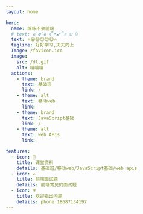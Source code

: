 ```yaml
---
layout: home

hero:
  name: 练练不会前端
  # text: ฅ˙Ⱉ˙ฅ ฅ՞•ﻌ•՞ต ଘ ⍥
  text: ⭐😀😅😊😍😋⭐
  tagline: 好好学习,天天向上
  Image: /faVicon.ico
  image:
    src: /dt.gif
    alt: 嘻嘻嘻
  actions:
    - theme: brand
      text: 基础班
      link: /
    - theme: alt
      text: 移动web
      link: 
    - theme: brand
      text: JavaScript基础
      link: /
    - theme: alt
      text: web APIs
      link: 

features:
  - icon: 💟
    title: 课堂资料
    details: 基础班/移动web/JavaScript基础/web apis
  - icon: ✍
    title: 前端面试题
    details: 前端常见的面试题
  - icon: 💗
    title: 欢迎指出问题
    details: phone:18687134197
---
```


